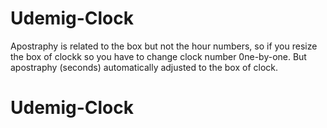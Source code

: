 # Udemig-Clock

Apostraphy is related to the box but not the hour numbers, so if you resize the box of clockk so you have to change clock number 0ne-by-one. But apostraphy (seconds) automatically adjusted to the box of clock.
# Udemig-Clock
